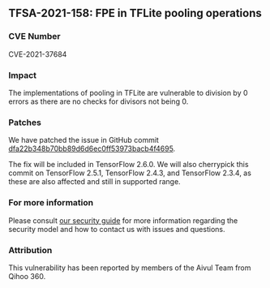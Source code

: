 ## TFSA-2021-158: FPE in TFLite pooling operations

### CVE Number
CVE-2021-37684

### Impact
The implementations of pooling in TFLite are vulnerable to division by 0
errors as there are no checks for divisors not being 0.

### Patches
We have patched the issue in GitHub commit
[dfa22b348b70bb89d6d6ec0ff53973bacb4f4695](https://github.com/galeone/tensorflow/commit/dfa22b348b70bb89d6d6ec0ff53973bacb4f4695).

The fix will be included in TensorFlow 2.6.0. We will also cherrypick this
commit on TensorFlow 2.5.1, TensorFlow 2.4.3, and TensorFlow 2.3.4, as these are
also affected and still in supported range.

### For more information
Please consult [our security
guide](https://github.com/galeone/tensorflow/blob/master/SECURITY.md) for
more information regarding the security model and how to contact us with issues
and questions.

### Attribution
This vulnerability has been reported by members of the Aivul Team from Qihoo
360.
